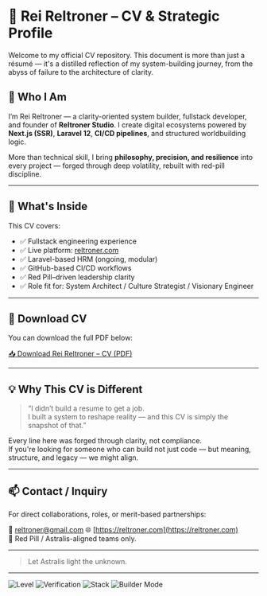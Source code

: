 # 📄 Rei Reltroner – CV & Strategic Profile

Welcome to my official CV repository. This document is more than just a résumé — it's a distilled reflection of my system-building journey, from the abyss of failure to the architecture of clarity.

## 🧠 Who I Am

I’m Rei Reltroner — a clarity-oriented system builder, fullstack developer, and founder of **Reltroner Studio**. I create digital ecosystems powered by **Next.js (SSR)**, **Laravel 12**, **CI/CD pipelines**, and structured worldbuilding logic.

More than technical skill, I bring **philosophy, precision, and resilience** into every project — forged through deep volatility, rebuilt with red-pill discipline.

---

## 🧾 What's Inside

This CV covers:

- ✅ Fullstack engineering experience  
- ✅ Live platform: [reltroner.com](https://reltroner.com)  
- ✅ Laravel-based HRM (ongoing, modular)  
- ✅ GitHub-based CI/CD workflows  
- ✅ Red Pill–driven leadership clarity  
- ✅ Role fit for: System Architect / Culture Strategist / Visionary Engineer

---

## 🔗 Download CV

You can download the full PDF below:

[📥 Download Rei Reltroner – CV (PDF)](./Rei-Reltroner-Profile.pdf)

---

## 💡 Why This CV is Different

> “I didn’t build a resume to get a job.  
> I built a system to reshape reality — and this CV is simply the snapshot of that.”

Every line here was forged through clarity, not compliance.  
If you're looking for someone who can build not just code — but meaning, structure, and legacy — we might align.

---

## 📫 Contact / Inquiry

For direct collaborations, roles, or merit-based partnerships:

📧 reltroner@gmail.com
🌐 [https://reltroner.com](https://reltroner.com)  
🧠 Red Pill / Astralis-aligned teams only.

---

> Let Astralis light the unknown.

---

![Level](https://img.shields.io/badge/Level-Specialist-blueviolet?style=for-the-badge&logo=git)
![Verification](https://img.shields.io/badge/Verified-via%20Execution-success?style=for-the-badge&logo=laravel)
![Stack](https://img.shields.io/badge/Stack-Laravel%20%7C%20Blade%20%7C%20Tailwind-critical?style=for-the-badge&logo=laravel)
![Builder Mode](https://img.shields.io/badge/Mode-Hyper%20Efficient%20Builder-ff69b4?style=for-the-badge&logo=github)

